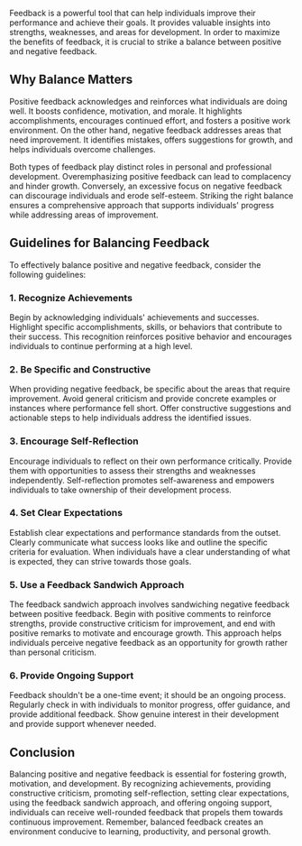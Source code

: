 
Feedback is a powerful tool that can help individuals improve their performance and achieve their goals. It provides valuable insights into strengths, weaknesses, and areas for development. In order to maximize the benefits of feedback, it is crucial to strike a balance between positive and negative feedback.

Why Balance Matters
-------------------

Positive feedback acknowledges and reinforces what individuals are doing well. It boosts confidence, motivation, and morale. It highlights accomplishments, encourages continued effort, and fosters a positive work environment. On the other hand, negative feedback addresses areas that need improvement. It identifies mistakes, offers suggestions for growth, and helps individuals overcome challenges.

Both types of feedback play distinct roles in personal and professional development. Overemphasizing positive feedback can lead to complacency and hinder growth. Conversely, an excessive focus on negative feedback can discourage individuals and erode self-esteem. Striking the right balance ensures a comprehensive approach that supports individuals' progress while addressing areas of improvement.

Guidelines for Balancing Feedback
---------------------------------

To effectively balance positive and negative feedback, consider the following guidelines:

### 1. Recognize Achievements

Begin by acknowledging individuals' achievements and successes. Highlight specific accomplishments, skills, or behaviors that contribute to their success. This recognition reinforces positive behavior and encourages individuals to continue performing at a high level.

### 2. Be Specific and Constructive

When providing negative feedback, be specific about the areas that require improvement. Avoid general criticism and provide concrete examples or instances where performance fell short. Offer constructive suggestions and actionable steps to help individuals address the identified issues.

### 3. Encourage Self-Reflection

Encourage individuals to reflect on their own performance critically. Provide them with opportunities to assess their strengths and weaknesses independently. Self-reflection promotes self-awareness and empowers individuals to take ownership of their development process.

### 4. Set Clear Expectations

Establish clear expectations and performance standards from the outset. Clearly communicate what success looks like and outline the specific criteria for evaluation. When individuals have a clear understanding of what is expected, they can strive towards those goals.

### 5. Use a Feedback Sandwich Approach

The feedback sandwich approach involves sandwiching negative feedback between positive feedback. Begin with positive comments to reinforce strengths, provide constructive criticism for improvement, and end with positive remarks to motivate and encourage growth. This approach helps individuals perceive negative feedback as an opportunity for growth rather than personal criticism.

### 6. Provide Ongoing Support

Feedback shouldn't be a one-time event; it should be an ongoing process. Regularly check in with individuals to monitor progress, offer guidance, and provide additional feedback. Show genuine interest in their development and provide support whenever needed.

Conclusion
----------

Balancing positive and negative feedback is essential for fostering growth, motivation, and development. By recognizing achievements, providing constructive criticism, promoting self-reflection, setting clear expectations, using the feedback sandwich approach, and offering ongoing support, individuals can receive well-rounded feedback that propels them towards continuous improvement. Remember, balanced feedback creates an environment conducive to learning, productivity, and personal growth.
